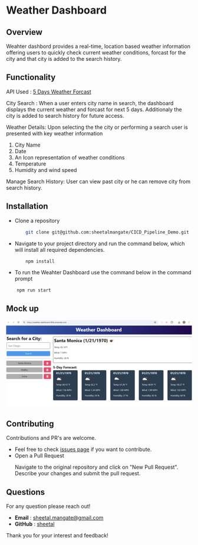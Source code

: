 # Weather Dashboard


## Overview
Weahter dashbord provides a real-time, location based weather information offering users to quickly check current weather conditions, forcast for the city and that city is added to the search history.

## Functionality
API Used : [5 Days Weather Forcast](https://openweathermap.org/forecast5)

City Search : When a user enters city name in search, the dashboard displays the current weather and forcast for next 5 days. Additionaly the city is added to search history for future access.  

Weather Details: Upon selecting the the city or performing a search user is presented with key weather information
 1. City Name
 2. Date
 3. An Icon representation of weather conditions 
 4. Temperature 
 5. Humidity and wind speed

Manage Search History: User can view past city or he can remove city from search history.

## Installation

- Clone a repository 
  ```sh
      git clone git@github.com:sheetalmangate/CICD_Pipeline_Demo.git
  ```

- Navigate to your project directory and run the command below, which will install all required dependencies. 
  ```sh
      npm install
  ```

- To run the Weahter Dashboard use the command below in the command prompt
```
    npm run start
```
## Mock up

  ![Dashboard UI](images/weather_dashboard_demo.png)

## Contributing
Contributions and PR's are welcome.

- Feel free to check [issues page](https://github.com/sheetalmangate/weather_dashboard/issues) if you want to contribute.
- Open a Pull Request 
    <p>Navigate to the original repository and click on "New Pull Request". Describe your changes and submit the pull request.</p>

## Questions
  For any question please reach out!

  - **Email** : [sheetal.mangate@gmail.com](sheetal.mangate@gmail.com)
  - **GitHub** : [sheetal](https://github.com/sheetalmangate) 

Thank you for your interest and feedback! 

